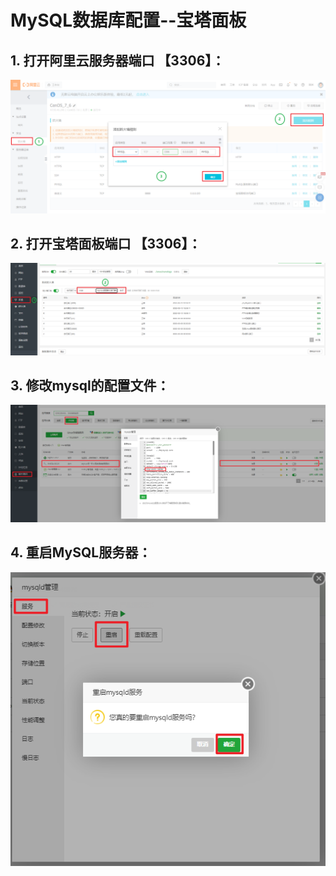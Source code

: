 # MySQL数据库配置--宝塔面板
##  1. 打开阿里云服务器端口 【3306】：
![MySQl](https://github.com/hebin86010/Nodejs_AfterEnd/blob/main/%E6%96%87%E6%A1%A3/%E9%83%A8%E7%BD%B2/%E6%88%AA%E5%9B%BE/MySQl.png)
##  2. 打开宝塔面板端口 【3306】：
![MySQl_00](https://github.com/hebin86010/Nodejs_AfterEnd/blob/main/%E6%96%87%E6%A1%A3/%E9%83%A8%E7%BD%B2/%E6%88%AA%E5%9B%BE/MySQl_00.png)
##  3. 修改mysql的配置文件：
![MySQl_01](https://github.com/hebin86010/Nodejs_AfterEnd/blob/main/%E6%96%87%E6%A1%A3/%E9%83%A8%E7%BD%B2/%E6%88%AA%E5%9B%BE/MySQl_01.png)
##  4. 重启MySQL服务器：
![](https://github.com/hebin86010/Nodejs_AfterEnd/blob/main/%E6%96%87%E6%A1%A3/%E9%83%A8%E7%BD%B2/%E6%88%AA%E5%9B%BE/MySQl_02.png)
